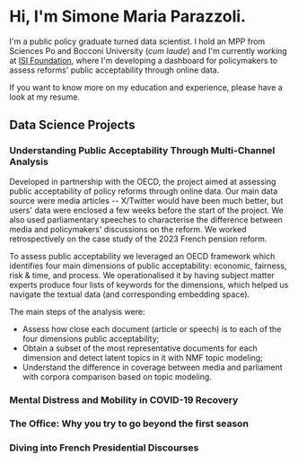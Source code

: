 # Hi, I'm Simone Maria Parazzoli.

I'm a public policy graduate turned data scientist. I hold an MPP from Sciences Po and Bocconi University (_cum laude_) and I'm currently working at [ISI Foundation](https://isi.it/en/home), where I'm developing a dashboard for policymakers to assess reforms' public acceptability through online data.

If you want to know more on my education and experience, please have a look at my resume.

<!--## Education

- **Bocconi University** $|$ MSc Public Policy (_cum laude_, 03/23)
- **Sciences Po** | Master in Public Policy (_cum laude_, 06/22)
- **University of Bologna** | BA Political Science (_cum laude_, 07/20)

## Experience
- **ISI Foundation** | Junior Data Scientist (05/23 - Present)
- **OECD Observatory of Public Sector Innovation** | Intern (10/22 - 03/23)
- **Digital Policy Alert** | Consultant (07/22 - 09/23)
- **Bocconi LEAP** | Research Assistant (04/21 - 07/21)and -->

## Data Science Projects

### Understanding Public Acceptability Through Multi-Channel Analysis

Developed in partnership with the OECD, the project aimed at assessing public acceptability of policy reforms through online data. Our main data source were media articles -- X/Twitter would have been much better, but users' data were enclosed a few weeks before the start of the project. We also used parliamentary speeches to characterise the difference between media and policymakers' discussions on the reform. We worked retrospectively on the case study of the 2023 French pension reform.

To assess public acceptability we leveraged an OECD framework which identifies four main dimensions of public acceptability: economic, fairness, risk & time, and process. We operationalised it by having subject matter experts produce four lists of keywords for the dimensions, which helped us navigate the textual data (and corresponding embedding space).

The main steps of the analysis were:
- Assess how close each document (article or speech) is to each of the four dimensions public acceptability;
- Obtain a subset of the most representative documents for each dimension and detect latent topics in it with NMF topic modeling;
- Understand the difference in coverage between media and parliament with corpora comparison based on topic modeling.

### Mental Distress and Mobility in COVID-19 Recovery

### The Office: Why you try to go beyond the first season

### Diving into French Presidential Discourses
